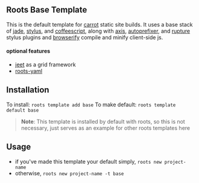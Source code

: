 Roots Base Template
-------------------

This is the default template for [carrot](https://github.com/carrot) static site builds. It uses a base stack of [jade](https://github.com/visionmedia/jade), [stylus](https://github.com/learnboost/stylus), and [coffeescript](https://github.com/jashkenas/coffee-script), along with [axis](https://github.com/jenius/axis), [autoprefixer](https://github.com/jenius/autoprefixer-stylus), and [rupture](https://github.com/jenius/rupture) stylus plugins and [browserify](https://github.com/substack/node-browserify) compile and minify client-side js.


#### optional features
- [jeet](http://jeet.gs) as a grid framework
- [roots-yaml](https://github.com/carrot/roots-yaml)

Installation
------------

To install: `roots template add base`
To make default: `roots template default base`

> **Note**: This template is installed by default with roots, so this is not necessary, just serves as an example for other roots templates here

Usage
-----
- if you've made this template your default simply, `roots new project-name`
- otherwise, `roots new project-name -t base`
